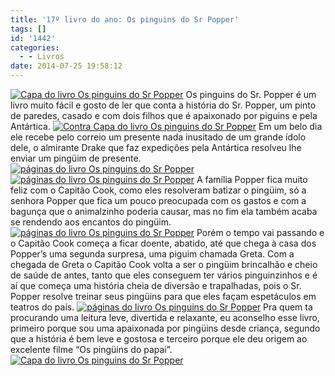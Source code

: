 ```yaml
---
title: '17º livro do ano: Os pinguins do Sr Popper'
tags: []
id: '1442'
categories:
  - - Livros
date: 2014-07-25 19:58:12
---
```


[![Capa do livro Os pinguins do Sr Popper](http://162.243.62.160/wp-content/uploads/2014/07/dsc030621.jpg)](http://162.243.62.160/wp-content/uploads/2014/07/dsc030621.jpg) Os pinguins do Sr. Popper é um livro muito fácil e gosto de ler que conta a história do Sr. Popper, um pinto de paredes, casado e com dois filhos que é apaixonado por piguins e pela Antártica. [![Contra Capa do livro Os pinguins do Sr Popper](http://162.243.62.160/wp-content/uploads/2014/07/dsc03063.jpg)](http://162.243.62.160/wp-content/uploads/2014/07/dsc03063.jpg) Em um belo dia ele recebe pelo correio um presente nada inusitado de um grande ídolo dele, o almirante Drake que faz expedições pela Antártica resolveu lhe enviar um pingüim de presente. [![páginas do livro Os pinguins do Sr Popper](http://162.243.62.160/wp-content/uploads/2014/07/dsc030641.jpg)](http://162.243.62.160/wp-content/uploads/2014/07/dsc030641.jpg) [![páginas do livro Os pinguins do Sr Popper](http://162.243.62.160/wp-content/uploads/2014/07/dsc030671.jpg)](http://162.243.62.160/wp-content/uploads/2014/07/dsc030671.jpg) A família Popper fica muito feliz com o Capitão Cook, como eles resolveram batizar o pingüim, só a senhora Popper que fica um pouco preocupada com os gastos e com a bagunça que o animalzinho poderia causar, mas no fim ela também acaba se rendendo aos encantos do pingüim. [![páginas do livro Os pinguins do Sr Popper](http://162.243.62.160/wp-content/uploads/2014/07/dsc030681.jpg)](http://162.243.62.160/wp-content/uploads/2014/07/dsc030681.jpg) Porém o tempo vai passando e o Capitão Cook começa a ficar doente, abatido, até que chega à casa dos Popper’s uma segunda surpresa, uma piguim chamada Greta. Com a chegada de Greta o Capitão Cook volta a ser o pingüim brincalhão e cheio de saúde de antes, tanto que eles conseguem ter vários pinguinzinhos e é aí que começa uma história cheia de diversão e trapalhadas, pois o Sr. Popper resolve treinar seus pingüins para que eles façam espetáculos em teatros do país. [![páginas do livro Os pinguins do Sr Popper](http://162.243.62.160/wp-content/uploads/2014/07/dsc030651.jpg)](http://162.243.62.160/wp-content/uploads/2014/07/dsc030651.jpg) Pra quem ta procurando uma leitura leve, divertida e relaxante, eu aconselho esse livro, primeiro porque sou uma apaixonada por pingüins desde criança, segundo que a história é bem leve e gostosa e terceiro porque ele deu origem ao excelente filme “Os pingüins do papai”. [![Capa do livro Os pinguins do Sr Popper](http://162.243.62.160/wp-content/uploads/2014/07/dsc030701.jpg)](http://162.243.62.160/wp-content/uploads/2014/07/dsc030701.jpg)
